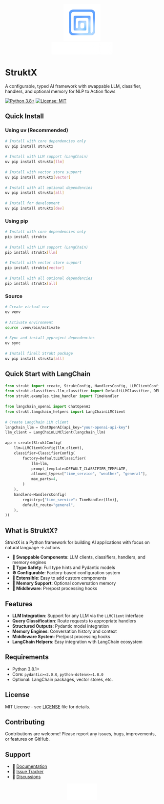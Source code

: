 <div align="center">
  <img src="/docs/public/logo-blue.png" alt="StruktX Logo" width="120" height="120">
  <br>
  <img src="/docs/public/nobg-both-white.png" alt="StruktX" width="200">
</div>

# StruktX

A configurable, typed AI framework with swappable LLM, classifier, handlers, and optional memory for NLP to Action flows

[![Python 3.8+](https://img.shields.io/badge/python-3.8+-blue.svg)](https://www.python.org/downloads/)
[![License: MIT](https://img.shields.io/badge/License-MIT-yellow.svg)](https://opensource.org/licenses/MIT)

## Quick Install

### Using uv (Recommended)
```bash
# Install with core dependencies only
uv pip install struktx

# Install with LLM support (LangChain)
uv pip install struktx[llm]

# Install with vector store support
uv pip install struktx[vector]

# Install with all optional dependencies
uv pip install struktx[all]

# Install for development
uv pip install struktx[dev]
```

### Using pip
```bash
# Install with core dependencies only
pip install struktx

# Install with LLM support (LangChain)
pip install struktx[llm]

# Install with vector store support
pip install struktx[vector]

# Install with all optional dependencies
pip install struktx[all]
```

### Source
```bash
# Create virtual env
uv venv

# Activate environment
source .venv/bin/activate

# Sync and install pyproject dependencies
uv sync

# Install finall Strukt package
uv pip install struktx[all]
```

## Quick Start with LangChain
```python
from strukt import create, StruktConfig, HandlersConfig, LLMClientConfig, ClassifierConfig
from strukt.classifiers.llm_classifier import DefaultLLMClassifier, DEFAULT_CLASSIFIER_TEMPLATE
from strukt.examples.time_handler import TimeHandler

from langchain_openai import ChatOpenAI
from strukt.langchain_helpers import LangChainLLMClient

# Create LangChain LLM client
langchain_llm = ChatOpenAI(api_key="your-openai-api-key")
llm_client = LangChainLLMClient(langchain_llm)

app = create(StruktConfig(
    llm=LLMClientConfig(llm_client),
    classifier=ClassifierConfig(
        factory=DefaultLLMClassifier(
            llm=llm,
            prompt_template=DEFAULT_CLASSIFIER_TEMPLATE,
            allowed_types=["time_service", "weather", "general"],
            max_parts=4,
        )
    ),
    handlers=HandlersConfig(
        registry={"time_service": TimeHandler(llm)},
        default_route="general",
    ),
))
```

## What is StruktX?

StruktX is a Python framework for building AI applications with focus on natural language -> actions

- **🔄 Swappable Components**: LLM clients, classifiers, handlers, and memory engines
- **📝 Type Safety**: Full type hints and Pydantic models
- **⚙️ Configurable**: Factory-based configuration system
- **🔌 Extensible**: Easy to add custom components
- **🧠 Memory Support**: Optional conversation memory
- **🔧 Middleware**: Pre/post processing hooks

## Features

- **LLM Integration**: Support for any LLM via the `LLMClient` interface
- **Query Classification**: Route requests to appropriate handlers
- **Structured Outputs**: Pydantic model integration
- **Memory Engines**: Conversation history and context
- **Middleware System**: Pre/post processing hooks
- **LangChain Helpers**: Easy integration with LangChain ecosystem

## Requirements

- Python 3.8.1+
- Core: `pydantic>=2.0.0`, `python-dotenv>=1.0.0`
- Optional: LangChain packages, vector stores, etc.

## License

MIT License - see [LICENSE](LICENSE) file for details.

## Contributing

Contributions are welcome! Please report any issues, bugs, improvements, or features on GitHub.

## Support

- 📖 [Documentation](https://struktx.vercel.app/docs)
- 🐛 [Issue Tracker](https://github.com/snowheapllc/StruktX/issues)
- 💬 [Discussions](https://github.com/snowheapllc/StruktX/discussions)

<div align="center">
  <a href="https://github.com/snowheapllc">
    <img src="/docs/public/snowheap.png" alt="Snowheap LLC Logo" width="100">
  </a>
</div>
